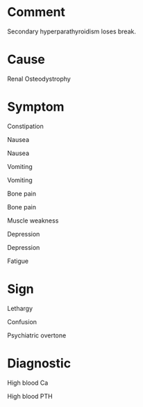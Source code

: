 # Comment

Secondary hyperparathyroidism loses break.

# Cause

Renal Osteodystrophy

# Symptom

Constipation

Nausea

Nausea

Vomiting

Vomiting

Bone pain

Bone pain

Muscle weakness

Depression

Depression

Fatigue

# Sign

Lethargy

Confusion

Psychiatric overtone

# Diagnostic

High blood Ca

High blood PTH
